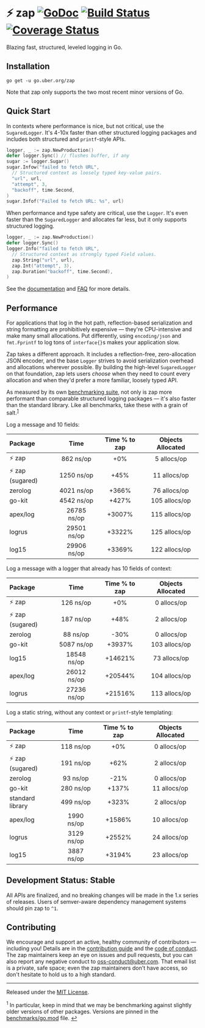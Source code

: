 # :zap: zap [![GoDoc][doc-img]][doc] [![Build Status][ci-img]][ci] [![Coverage Status][cov-img]][cov]

Blazing fast, structured, leveled logging in Go.

## Installation

`go get -u go.uber.org/zap`

Note that zap only supports the two most recent minor versions of Go.

## Quick Start

In contexts where performance is nice, but not critical, use the
`SugaredLogger`. It's 4-10x faster than other structured logging
packages and includes both structured and `printf`-style APIs.

```go
logger, _ := zap.NewProduction()
defer logger.Sync() // flushes buffer, if any
sugar := logger.Sugar()
sugar.Infow("failed to fetch URL",
  // Structured context as loosely typed key-value pairs.
  "url", url,
  "attempt", 3,
  "backoff", time.Second,
)
sugar.Infof("Failed to fetch URL: %s", url)
```

When performance and type safety are critical, use the `Logger`. It's even
faster than the `SugaredLogger` and allocates far less, but it only supports
structured logging.

```go
logger, _ := zap.NewProduction()
defer logger.Sync()
logger.Info("failed to fetch URL",
  // Structured context as strongly typed Field values.
  zap.String("url", url),
  zap.Int("attempt", 3),
  zap.Duration("backoff", time.Second),
)
```

See the [documentation][doc] and [FAQ](FAQ.md) for more details.

## Performance

For applications that log in the hot path, reflection-based serialization and
string formatting are prohibitively expensive &mdash; they're CPU-intensive
and make many small allocations. Put differently, using `encoding/json` and
`fmt.Fprintf` to log tons of `interface{}`s makes your application slow.

Zap takes a different approach. It includes a reflection-free, zero-allocation
JSON encoder, and the base `Logger` strives to avoid serialization overhead
and allocations wherever possible. By building the high-level `SugaredLogger`
on that foundation, zap lets users *choose* when they need to count every
allocation and when they'd prefer a more familiar, loosely typed API.

As measured by its own [benchmarking suite][], not only is zap more performant
than comparable structured logging packages &mdash; it's also faster than the
standard library. Like all benchmarks, take these with a grain of salt.<sup
id="anchor-versions">[1](#footnote-versions)</sup>

Log a message and 10 fields:

| Package | Time | Time % to zap | Objects Allocated |
| :------ | :--: | :-----------: | :---------------: |
| :zap: zap | 862 ns/op | +0% | 5 allocs/op
| :zap: zap (sugared) | 1250 ns/op | +45% | 11 allocs/op
| zerolog | 4021 ns/op | +366% | 76 allocs/op
| go-kit | 4542 ns/op | +427% | 105 allocs/op
| apex/log | 26785 ns/op | +3007% | 115 allocs/op
| logrus | 29501 ns/op | +3322% | 125 allocs/op
| log15 | 29906 ns/op | +3369% | 122 allocs/op

Log a message with a logger that already has 10 fields of context:

| Package | Time | Time % to zap | Objects Allocated |
| :------ | :--: | :-----------: | :---------------: |
| :zap: zap | 126 ns/op | +0% | 0 allocs/op
| :zap: zap (sugared) | 187 ns/op | +48% | 2 allocs/op
| zerolog | 88 ns/op | -30% | 0 allocs/op
| go-kit | 5087 ns/op | +3937% | 103 allocs/op
| log15 | 18548 ns/op | +14621% | 73 allocs/op
| apex/log | 26012 ns/op | +20544% | 104 allocs/op
| logrus | 27236 ns/op | +21516% | 113 allocs/op

Log a static string, without any context or `printf`-style templating:

| Package | Time | Time % to zap | Objects Allocated |
| :------ | :--: | :-----------: | :---------------: |
| :zap: zap | 118 ns/op | +0% | 0 allocs/op
| :zap: zap (sugared) | 191 ns/op | +62% | 2 allocs/op
| zerolog | 93 ns/op | -21% | 0 allocs/op
| go-kit | 280 ns/op | +137% | 11 allocs/op
| standard library | 499 ns/op | +323% | 2 allocs/op
| apex/log | 1990 ns/op | +1586% | 10 allocs/op
| logrus | 3129 ns/op | +2552% | 24 allocs/op
| log15 | 3887 ns/op | +3194% | 23 allocs/op

## Development Status: Stable

All APIs are finalized, and no breaking changes will be made in the 1.x series
of releases. Users of semver-aware dependency management systems should pin
zap to `^1`.

## Contributing

We encourage and support an active, healthy community of contributors &mdash;
including you! Details are in the [contribution guide](CONTRIBUTING.md) and
the [code of conduct](CODE_OF_CONDUCT.md). The zap maintainers keep an eye on
issues and pull requests, but you can also report any negative conduct to
oss-conduct@uber.com. That email list is a private, safe space; even the zap
maintainers don't have access, so don't hesitate to hold us to a high
standard.

<hr>

Released under the [MIT License](LICENSE.txt).

<sup id="footnote-versions">1</sup> In particular, keep in mind that we may be
benchmarking against slightly older versions of other packages. Versions are
pinned in the [benchmarks/go.mod][] file. [↩](#anchor-versions)

[doc-img]: https://godoc.org/go.uber.org/zap?status.svg
[doc]: https://godoc.org/go.uber.org/zap
[ci-img]: https://travis-ci.com/uber-go/zap.svg?branch=master
[ci]: https://travis-ci.com/uber-go/zap
[cov-img]: https://codecov.io/gh/uber-go/zap/branch/master/graph/badge.svg
[cov]: https://codecov.io/gh/uber-go/zap
[benchmarking suite]: https://github.com/uber-go/zap/tree/master/benchmarks
[benchmarks/go.mod]: https://github.com/uber-go/zap/blob/master/benchmarks/go.mod

